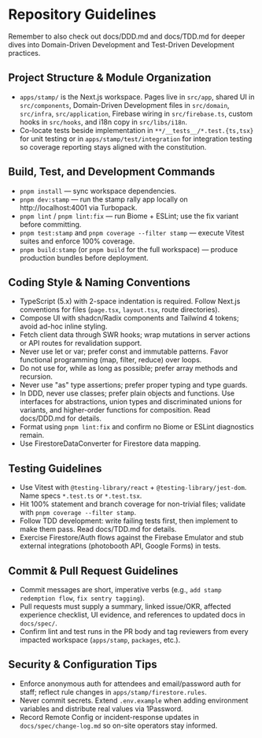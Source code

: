 # Repository Guidelines
Remember to also check out docs/DDD.md and docs/TDD.md for deeper dives into Domain-Driven Development and Test-Driven Development practices.

## Project Structure & Module Organization
- `apps/stamp/` is the Next.js workspace. Pages live in `src/app`, shared UI in `src/components`, Domain-Driven Development files in `src/domain`, `src/infra`, `src/application`, Firebase wiring in `src/firebase.ts`, custom hooks in `src/hooks`, and i18n copy in `src/libs/i18n`.
- Co-locate tests beside implementation in `**/__tests__/*.test.{ts,tsx}` for unit testing or in `apps/stamp/test/integration` for integration testing so coverage reporting stays aligned with the constitution.

## Build, Test, and Development Commands
- `pnpm install` — sync workspace dependencies.
- `pnpm dev:stamp` — run the stamp rally app locally on http://localhost:4001 via Turbopack.
- `pnpm lint` / `pnpm lint:fix` — run Biome + ESLint; use the fix variant before committing.
- `pnpm test:stamp` and `pnpm coverage --filter stamp` — execute Vitest suites and enforce 100% coverage.
- `pnpm build:stamp` (or `pnpm build` for the full workspace) — produce production bundles before deployment.

## Coding Style & Naming Conventions
- TypeScript (5.x) with 2-space indentation is required. Follow Next.js conventions for files (`page.tsx`, `layout.tsx`, route directories).
- Compose UI with shadcn/Radix components and Tailwind 4 tokens; avoid ad-hoc inline styling.
- Fetch client data through SWR hooks; wrap mutations in server actions or API routes for revalidation support.
- Never use let or var; prefer const and immutable patterns. Favor functional programming (map, filter, reduce) over loops.
- Do not use for, while as long as possible; prefer array methods and recursion.
- Never use "as" type assertions; prefer proper typing and type guards.
- In DDD, never use classes; prefer plain objects and functions. Use interfaces for abstractions, union types and discriminated unions for variants, and higher-order functions for composition. Read docs/DDD.md for details.
- Format using `pnpm lint:fix` and confirm no Biome or ESLint diagnostics remain.
- Use FirestoreDataConverter for Firestore data mapping.

## Testing Guidelines
- Use Vitest with `@testing-library/react` + `@testing-library/jest-dom`. Name specs `*.test.ts` or `*.test.tsx`.
- Hit 100% statement and branch coverage for non-trivial files; validate with `pnpm coverage --filter stamp`.
- Follow TDD development: write failing tests first, then implement to make them pass. Read docs/TDD.md for details.
- Exercise Firestore/Auth flows against the Firebase Emulator and stub external integrations (photobooth API, Google Forms) in tests.

## Commit & Pull Request Guidelines
- Commit messages are short, imperative verbs (e.g., `add stamp redemption flow`, `fix sentry tagging`).
- Pull requests must supply a summary, linked issue/OKR, affected experience checklist, UI evidence, and references to updated docs in `docs/spec/`.
- Confirm lint and test runs in the PR body and tag reviewers from every impacted workspace (`apps/stamp`, `packages`, etc.).

## Security & Configuration Tips
- Enforce anonymous auth for attendees and email/password auth for staff; reflect rule changes in `apps/stamp/firestore.rules`.
- Never commit secrets. Extend `.env.example` when adding environment variables and distribute real values via 1Password.
- Record Remote Config or incident-response updates in `docs/spec/change-log.md` so on-site operators stay informed.
